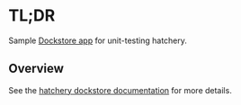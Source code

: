 # TL;DR

Sample [Dockstore app](https://docs.dockstore.org/en/develop/getting-started/getting-started-with-services.html) for unit-testing hatchery.

## Overview

See the [hatchery dockstore documentation](../doc/explanation/dockstore.md) for more details.